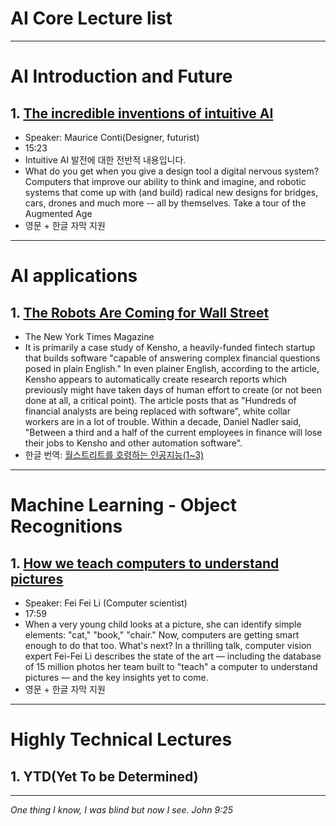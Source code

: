 
# AI Core Lecture list
----------------------------------------------------------
# AI Introduction and Future

## 1. [The incredible inventions of intuitive AI](https://www.youtube.com/watch?v=aR5N2Jl8k14)
- Speaker: Maurice Conti(Designer, futurist)
- 15:23
- Intuitive AI 발전에 대한 전반적 내용입니다.
- What do you get when you give a design tool a digital nervous system? Computers that improve our ability to think and imagine, and robotic systems that come up with (and build) radical new designs for bridges, cars, drones and much more -- all by themselves. Take a tour of the Augmented Age
- 영문 + 한글 자막 지원


------------------------
# AI applications

## 1. [The Robots Are Coming for Wall Street](https://www.nytimes.com/2016/02/28/magazine/the-robots-are-coming-for-wall-street.html)
- The New York Times Magazine
- It is primarily a case study of Kensho, a heavily-funded fintech startup that builds software "capable of answering complex financial questions posed in plain English." In even plainer English, according to the article, Kensho appears to automatically create research reports which previously might have taken days of human effort to create (or not been done at all, a critical point). The article posts that as "Hundreds of financial analysts are being replaced with software", white collar workers are in a lot of trouble. Within a decade, Daniel Nadler said, "Between a third and a half of the current employees in finance will lose their jobs to Kensho and other automation software".
- 한글 번역: [월스트리트를 호령하는 인공지능(1~3)](http://newspeppermint.com/2016/03/23/kensho/)


--------------------------------
# Machine Learning - Object Recognitions

## 1. [How we teach computers to understand pictures](https://www.ted.com/talks/fei_fei_li_how_we_re_teaching_computers_to_understand_pictures#t-1816)
- Speaker: Fei Fei Li (Computer scientist)
- 17:59
- When a very young child looks at a picture, she can identify simple elements: "cat," "book," "chair." Now, computers are getting smart enough to do that too. What's next? In a thrilling talk, computer vision expert Fei-Fei Li describes the state of the art — including the database of 15 million photos her team built to "teach" a computer to understand pictures — and the key insights yet to come.
- 영문 + 한글 자막 지원

------------------------------------------------------------
# Highly Technical Lectures

## 1. YTD(Yet To be Determined)



  ----------------------------
  _One thing I know, I was blind but now I see. John 9:25_
